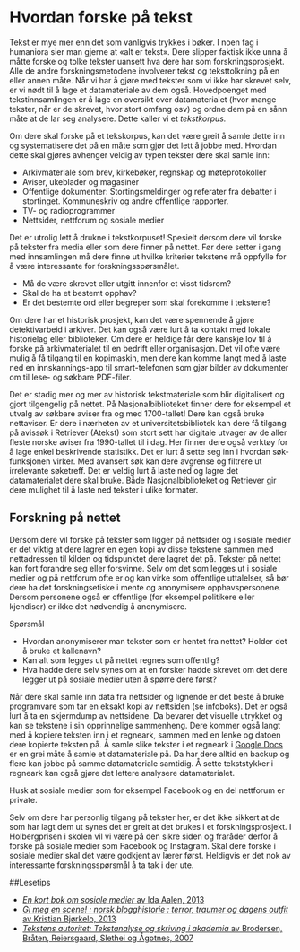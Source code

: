 # Hvordan forske på tekst

Tekst er mye mer enn det som vanligvis trykkes i bøker. I noen fag i humaniora sier man gjerne at «alt er tekst». Dere slipper faktisk ikke unna å måtte forske og tolke tekster uansett hva dere har som forskningsprosjekt. Alle de andre forskningsmetodene involverer tekst og teksttolkning på en eller annen måte. Når vi har å gjøre med tekster som vi ikke har skrevet selv, er vi nødt til å lage et datamateriale av dem også. Hovedpoenget med tekstinnsamlingen er å lage en oversikt over datamaterialet (hvor mange tekster, når er de skrevet, hvor stort omfang osv) og ordne dem på en sånn måte at de lar seg analysere. Dette kaller vi et _tekstkorpus._

Om dere skal forske på et tekskorpus, kan det være greit å samle dette inn og systematisere det på en måte som gjør det lett å jobbe med. Hvordan dette skal gjøres avhenger veldig av typen tekster dere skal samle inn:

  * Arkivmateriale som brev, kirkebøker, regnskap og møteprotokoller
  * Aviser, ukeblader og magasiner
  * Offentlige dokumenter: Stortingsmeldinger og referater fra debatter i stortinget. Kommuneskriv og andre offentlige rapporter.
  * TV- og radioprogrammer
  * Nettsider, nettforum og sosiale medier

Det er utrolig lett å drukne i tekstkorpuset! Spesielt dersom dere vil forske på tekster fra media eller som dere finner på nettet. Før dere setter i gang med innsamlingen må dere finne ut hvilke kriterier tekstene må oppfylle for å være interessante for forskningsspørsmålet.

  * Må de være skrevet eller utgitt innenfor et visst tidsrom?
  * Skal de ha et bestemt opphav?
  * Er det bestemte ord eller begreper som skal forekomme i tekstene?

Om dere har et historisk prosjekt, kan det være spennende å gjøre detektivarbeid i arkiver. Det kan også være lurt å ta kontakt med lokale historielag eller biblioteker. Om dere er heldige får dere kanskje lov til å forske på arkivmaterialet til en bedrift eller organisasjon. Det vil ofte være mulig å få tilgang til en kopimaskin, men dere kan komme langt med å laste ned en innskannings-app til smart-telefonen som gjør bilder av dokumenter om til lese- og søkbare PDF-filer.

Det er stadig mer og mer av historisk tekstmateriale som blir digitalisert og gjort tilgengelig på nettet. På Nasjonalbiblioteket finner dere for eksempel et utvalg av søkbare aviser fra og med 1700-tallet! Dere kan også bruke nettaviser. Er dere i nærheten av et universitetsbibliotek kan dere få tilgang på avissøk i Retriever (Atekst) som stort sett har digitale utvager av de aller fleste norske aviser fra 1990-tallet til i dag. Her finner dere også verktøy for å lage enkel beskrivende statistikk. Det er lurt å sette seg inn i hvordan søk-funksjonen virker. Med avansert søk kan dere avgrense og filtrere ut irrelevante søketreff. Det er veldig lurt å laste ned og lagre det datamaterialet dere skal bruke. Både Nasjonalbiblioteket og Retriever gir dere mulighet til å laste ned tekster i ulike formater.

## Forskning på nettet

Dersom dere vil forske på tekster som ligger på nettsider og i sosiale medier er det viktig at dere lagrer en egen kopi av disse tekstene sammen med nettadressen til kilden og tidspunktet dere lagret det på. Tekster på nettet kan fort forandre seg eller forsvinne. Selv om det som legges ut i sosiale medier og på nettforum ofte er og kan virke som offentlige uttalelser, så bør dere ha det forskningsetiske i mente og anonymisere opphavspersonene. Dersom personene også er offentlige (for eksempel politikere eller kjendiser) er ikke det nødvendig å anonymisere.

Spørsmål

  * Hvordan anonymiserer man tekster som er hentet fra nettet? Holder det å bruke et kallenavn?
  * Kan alt som legges ut på nettet regnes som offentlig?
  * Hva hadde dere selv synes om at en forsker hadde skrevet om det dere legger ut på sosiale medier uten å spørre dere først?

Når dere skal samle inn data fra nettsider og lignende er det beste å bruke programvare som tar en eksakt kopi av nettsiden (se infoboks). Det er også lurt å ta en skjermdump av nettsidene. Da bevarer det visuelle utrykket og kan se tekstene i sin opprinnelige sammenheng. Dere kommer også langt med å kopiere teksten inn i et regneark, sammen med en lenke og datoen dere kopierte teksten på. Å samle slike tekster i et regneark i [Google Docs][1] er en grei måte å samle et datamateriale på. Da har dere alltid en backup og flere kan jobbe på samme datamateriale samtidig. Å sette tekststykker i regneark kan også gjøre det lettere analysere datamaterialet.

   [1]: https://docs.google.com/

<div class="boks">Husk at sosiale medier som for eksempel Facebook og en del nettforum er private.</div>

Selv om dere har personlig tilgang på tekster her, er det ikke sikkert at de som har lagt dem ut synes det er greit at det brukes i et forskningsprosjekt. I Holbergprisen i skolen vil vi være på den sikre siden og fraråder derfor å forske på sosiale medier som Facebook og Instagram. Skal dere forske i sosiale medier skal det være godkjent av lærer først. Heldigvis er det nok av interessante forskningsspørsmål å ta tak i der ute.

##Lesetips

-   [_En kort bok om sosiale medier_ av Ida Aalen, 2013](http://urn.nb.no/URN:NBN:no-nb_digibok_2013071208106)
-   [_Gi meg en scene! : norsk blogghistorie : terror, traumer og dagens outfit_ av Kristian Bjørkelo, 2013](http://urn.nb.no/URN:NBN:no-nb_digiebok_1440)
-   [_Tekstens autoritet: Tekstanalyse og skriving i akademia_ av Brodersen, Bråten, Reiersgaard, Slethei og Ågotnes, 2007](http://urn.nb.no/URN:NBN:no-nb_digibok_2012112206285)
